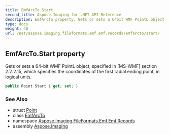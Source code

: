 ```yaml
---
title: EmfArcTo.Start
second_title: Aspose.Imaging for .NET API Reference
description: EmfArcTo property. Gets or sets a 64bit WMF PointL object specified in MSWMF section 2.2.2.15 which specifies the coordinates of the first radial ending point in logical units
type: docs
weight: 40
url: /net/aspose.imaging.fileformats.emf.emf.records/emfarcto/start/
---
```

## EmfArcTo.Start property

Gets or sets a 64-bit WMF PointL object, specified in [MS-WMF] section 2.2.2.15, which specifies the coordinates of the first radial ending point, in logical units.

```csharp
public Point Start { get; set; }
```

### See Also

* struct [Point](../../../aspose.imaging/point/)
* class [EmfArcTo](../)
* namespace [Aspose.Imaging.FileFormats.Emf.Emf.Records](../../emfarcto/)
* assembly [Aspose.Imaging](../../../)


